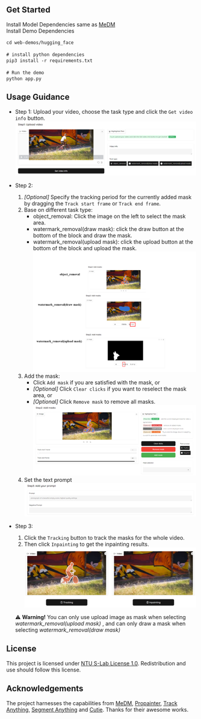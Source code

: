 ## Get Started
Install Model Dependencies same as [MeDM](https://github.com/aiiu-lab/MeDM)<br>
Install Demo Dependencies
```shell
cd web-demos/hugging_face

# install python dependencies 
pip3 install -r requirements.txt

# Run the demo
python app.py
```

## Usage Guidance
* Step 1: Upload your video, choose the task type and click the `Get video info` button.
   ![Step 1](./assets/step1.png)

* Step 2: 
   1. *[Optional]* Specify the tracking period for the currently added mask by dragging the `Track start frame` or `Track end frame`.
   2. Base on different task type:
        - object_removal: Click the image on the left to select the mask area.
        - watermark_removal(draw mask): click the draw button at the bottom of the block and draw the mask.
        - watermark_removal(upload mask): click the upload button at the bottom of the block and upload the mask.
        ![Step 2](./assets/step2.png)
   3. Add the mask:
      - Click `Add mask` if you are satisfied with the mask, or
      - *[Optional]* Click `Clear clicks` if you want to reselect the mask area, or
      - *[Optional]* Click `Remove mask` to remove all masks.
      ![Step 2](./assets/step2_1.png)
   4. Set the text prompt
      ![Step 3](./assets/step3.png)

* Step 3: 
   1. Click the `Tracking` button to track the masks for the whole video.
   2. Then click `Inpainting` to get the inpainting results.
   ![Step 4](./assets/step4.png)

    ⚠️ **Warning!**  You can only use upload image as mask when selecting *watermark_removal(upload mask)* , and can only draw a mask when selecting *watermark_removal(draw mask)*

## License

This project is licensed under [NTU S-Lab License 1.0](https://github.com/sczhou/CodeFormer/blob/master/LICENSE). Redistribution and use should follow this license.


## Acknowledgements

The project harnesses the capabilities from [MeDM](https://github.com/aiiu-lab/MeDM), [Propainter](https://github.com/sczhou/ProPainter), [Track Anything](https://github.com/gaomingqi/Track-Anything), [Segment Anything](https://github.com/facebookresearch/segment-anything) and [Cutie](https://github.com/hkchengrex/Cutie). Thanks for their awesome works.
